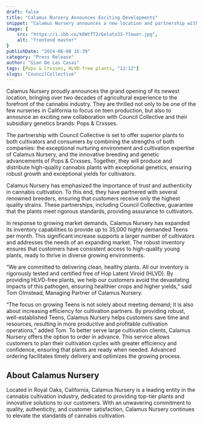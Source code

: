 ```yaml
---
draft: false
title: "Calamus Nursery Announces Exciting Developments"
snippet: "Calamus Nursery announces a new location and partnership with Council Collective's Pops & Crxsses genetics, combining their cultivation expertise with innovative breeding. They provide up to 35,000 teens monthly, supporting cultivators with robust, HLVD-free plants."
image: {
    src: "https://i.ibb.co/k6WtfT2/Gelato33-flower.jpg",
    alt: "frontend master"
}
publishDate: "2024-06-08 15:39"
category: "Press Release"
author: "Gian De Las Casas"
tags: [Pops & Crxsses, HLVD-free plants, "12:12"]
slugs: "CouncilCollective"
---
```


Calamus Nursery proudly announces the grand opening of its newest location, bringing over two decades
of agricultural experience to the forefront of the cannabis industry. They are thrilled not only to be one of
the few nurseries in California to focus on teen production, but also to announce an exciting new
collaboration with Council Collective and their subsidiary genetics brands: Pops & Crxsses.

 The partnership with Council Collective is set to offer superior plants to both cultivators and consumers by
combining the strengths of both companies: the exceptional nurturing environment and cultivation
expertise of Calamus Nursery, and the innovative breeding and genetic advancements of Pops & Crxsses.
Together, they will produce and distribute high-quality cannabis plants with exceptional genetics, ensuring
robust growth and exceptional yields for cultivators.

 Calamus Nursery has emphasized the importance of trust and authenticity in cannabis cultivation. To this
end, they have partnered with several renowned breeders, ensuring that customers receive only the highest
quality strains. These partnerships, including Council Collective, guarantee that the plants meet rigorous
standards, providing assurance to cultivators.

 In response to growing market demands, Calamus Nursery has expanded its inventory capabilities to
provide up to 35,000 highly demanded Teens per month. This significant increase supports a larger number
of cultivators and addresses the needs of an expanding market. The robust inventory ensures that
customers have consistent access to high-quality young plants, ready to thrive in diverse growing
environments.

 “We are committed to delivering clean, healthy plants. All our inventory is rigorously tested and certified
free of Hop Latent Viroid (HLVD). By providing HLVD-free plants, we help our customers avoid the
devastating impacts of this pathogen, ensuring healthier crops and higher yields,” said Tom Olmstead,
Managing Partner of Calamus Nursery.

“The focus on growing Teens is not solely about meeting demand; it is also about increasing efficiency for
cultivation partners. By providing robust, well-established Teens, Calamus Nursery helps customers save
time and resources, resulting in more productive and profitable cultivation operations,” added Tom.
 To better serve large cultivation clients, Calamus Nursery offers the option to order in advance. This
service allows customers to plan their cultivation cycles with greater efficiency and confidence, ensuring
that plants are ready when needed. Advanced ordering facilitates timely delivery and optimizes the
growing process.

## About Calamus Nursery

 Located in Royal Oaks, California, Calamus Nursery is a leading entity in the cannabis cultivation
industry, dedicated to providing top-tier plants and innovative solutions to our customers. With an
unwavering commitment to quality, authenticity, and customer satisfaction, Calamus Nursery continues to
elevate the standards of cannabis cultivation.
